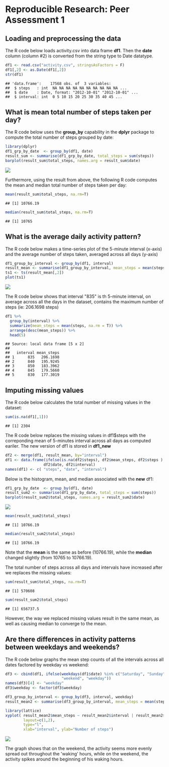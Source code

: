 # Reproducible Research: Peer Assessment 1

## Loading and preprocessing the data
The R code below loads activity.csv into data frame **df1**.  Then the **date** column (column #2) is converted from the string type to Date datatype.


```r
df1 <- read.csv("activity.csv", stringsAsFactors = F)
df1[,2] <- as.Date(df1[,2])
str(df1)
```

```
## 'data.frame':	17568 obs. of  3 variables:
##  $ steps   : int  NA NA NA NA NA NA NA NA NA NA ...
##  $ date    : Date, format: "2012-10-01" "2012-10-01" ...
##  $ interval: int  0 5 10 15 20 25 30 35 40 45 ...
```

## What is mean total number of steps taken per day?
The R code below uses the **group_by** capability in the **dplyr** package to compute the total number of steps grouped by date:


```r
library(dplyr)
df1_grp_by_date  <- group_by(df1, date)
result_sum <- summarise(df1_grp_by_date, total_steps = sum(steps))
barplot(result_sum$total_steps, names.arg = result_sum$date)
```

![](PA1_template_files/figure-html/unnamed-chunk-2-1.png) 

Furthermore, using the result from above, the following R code computes the mean and median total number of steps taken per day:


```r
mean(result_sum$total_steps, na.rm=T)
```

```
## [1] 10766.19
```


```r
median(result_sum$total_steps, na.rm=T)
```

```
## [1] 10765
```

## What is the average daily activity pattern?

The R code below makes a time-series plot of the 5-minute interval (x-axis) and the average number of steps taken, averaged across all days (y-axis)


```r
df1_group_by_interval <- group_by(df1, interval)
result_mean <- summarise(df1_group_by_interval, mean_steps = mean(steps, na.rm = T))
ts1 <- ts(result_mean[,2])
plot(ts1)
```

![](PA1_template_files/figure-html/unnamed-chunk-5-1.png) 

The R code below shows that interval "835" is th  5-minute interval, on average across all the days in the dataset, contains the maximum number of steps (ie: 206.1698 steps)


```r
df1 %>%
  group_by(interval) %>%
  summarize(mean_steps = mean(steps, na.rm = T)) %>%
  arrange(desc(mean_steps)) %>%
  head(5)
```

```
## Source: local data frame [5 x 2]
## 
##   interval mean_steps
## 1      835   206.1698
## 2      840   195.9245
## 3      850   183.3962
## 4      845   179.5660
## 5      830   177.3019
```

## Imputing missing values

The R code below calculates the total number of missing values in the dataset:

```r
sum(is.na(df1[,1]))
```

```
## [1] 2304
```

The R code below replaces the missing values in df1$steps with the correponding mean of 5-minutes interval across all days as computed eariler.   The new version of df1 is stored in **df1_new**

```r
df2 <- merge(df1, result_mean, by="interval")
df1 <- data.frame(ifelse(is.na(df2$steps), df2$mean_steps, df2$steps ) ,
                 df2$date, df2$interval)
names(df1) <- c( "steps", "date", "interval")
```

Below is the histogram, mean, and median associated with the **new** df1:

```r
df1_grp_by_date  <- group_by(df1, date)
result_sum2 <- summarise(df1_grp_by_date, total_steps = sum(steps))
barplot(result_sum2$total_steps, names.arg = result_sum2$date)
```

![](PA1_template_files/figure-html/unnamed-chunk-9-1.png) 


```r
mean(result_sum2$total_steps)
```

```
## [1] 10766.19
```


```r
median(result_sum2$total_steps)
```

```
## [1] 10766.19
```

Note that the **mean** is the same as before (10766.19), while the **median** changed slightly (from 10765 to 10766.19).

The total number of steps across all days and intervals have increased after we replaces the missing values:


```r
sum(result_sum$total_steps, na.rm=T)
```

```
## [1] 570608
```

```r
sum(result_sum2$total_steps)
```

```
## [1] 656737.5
```

However, the way we replaced missing values result in the same mean, as well as causing median to converge to the mean.

## Are there differences in activity patterns between weekdays and weekends?

The R code below graphs the mean step counts of all the intervals across all dates factored by weekday vs weekend:



```r
df3 <- cbind(df1, ifelse(weekdays(df1$date) %in% c("Saturday", "Sunday"), 
                         "weekend", "weekday"))
names(df3)[4] <- "weekday"
df3$weekday <- factor(df3$weekday)

df3_group_by_interval <- group_by(df3, interval, weekday)
result_mean2 <- summarise(df3_group_by_interval, mean_steps = mean(steps, na.rm = T))

library(lattice)
xyplot( result_mean2$mean_steps ~ result_mean2$interval | result_mean2$weekday, 
        layout=c(1,2),
        type="l",
        xlab="interval", ylab="Number of steps")
```

![](PA1_template_files/figure-html/unnamed-chunk-13-1.png) 

The graph shows that on the weekend, the activity seems more evenly spread out throughout the 'waking' hours, while on the weekend, the activity spikes around the beginning of his waking hours.


